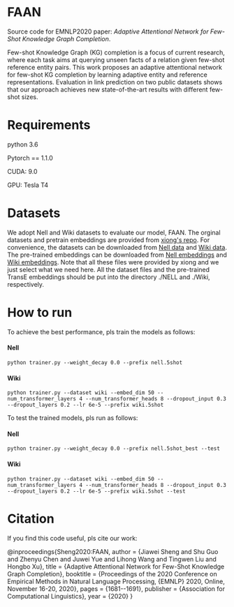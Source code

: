 # FAAN
Source code for EMNLP2020 paper: *Adaptive Attentional Network for Few-Shot Knowledge Graph Completion*.

Few-shot Knowledge Graph (KG) completion is a focus of current research, where each task aims at querying unseen facts of a relation given few-shot reference entity pairs. 
This work proposes an adaptive attentional network for few-shot KG completion by learning adaptive entity and reference representations. Evaluation in link prediction on two public datasets shows that our approach achieves new state-of-the-art results with different few-shot sizes.

# Requirements

python 3.6

Pytorch == 1.1.0

CUDA: 9.0

GPU: Tesla T4

# Datasets

We adopt Nell and Wiki datasets to evaluate our model, FAAN.
The orginal datasets and pretrain embeddings are provided from [xiong's repo](https://github.com/xwhan/One-shot-Relational-Learning). 
For convenience, the datasets can be downloaded from [Nell data](https://sites.cs.ucsb.edu/~xwhan/datasets/nell.tar.gz)
and [Wiki data](https://sites.cs.ucsb.edu/~xwhan/datasets/wiki.tar.gz). 
The pre-trained embeddings can be downloaded from [Nell embeddings](https://drive.google.com/file/d/1XXvYpTSTyCnN-PBdUkWBXwXBI99Chbps/view?usp=sharing)
 and [Wiki embeddings](https://drive.google.com/file/d/1_3HBJde2KVMhBgJeGN1-wyvW88gRU1iL/view?usp=sharing).
Note that all these files were provided by xiong and we just select what we need here. 
All the dataset files and the pre-trained TransE embeddings should be put into the directory ./NELL and ./Wiki, respectively.

# How to run
To achieve the best performance, pls train the models as follows:

#### Nell

```
python trainer.py --weight_decay 0.0 --prefix nell.5shot
```

#### Wiki

```
python trainer.py --dataset wiki --embed_dim 50 --num_transformer_layers 4 --num_transformer_heads 8 --dropout_input 0.3 --dropout_layers 0.2 --lr 6e-5 --prefix wiki.5shot
```

To test the trained models, pls run as follows:

#### Nell

```
python trainer.py --weight_decay 0.0 --prefix nell.5shot_best --test
```

#### Wiki

```
python trainer.py --dataset wiki --embed_dim 50 --num_transformer_layers 4 --num_transformer_heads 8 --dropout_input 0.3 --dropout_layers 0.2 --lr 6e-5 --prefix wiki.5shot --test
```

# Citation

If you find this code useful, pls cite our work:

@inproceedings{Sheng2020:FAAN,
  author    = {Jiawei Sheng and
               Shu Guo and
               Zhenyu Chen and
               Juwei Yue and
               Lihong Wang and
               Tingwen Liu and
               Hongbo Xu},
  title     = {Adaptive Attentional Network for Few-Shot Knowledge Graph Completion},
  booktitle = {Proceedings of the 2020 Conference on Empirical Methods in Natural
               Language Processing, {EMNLP} 2020, Online, November 16-20, 2020},
  pages     = {1681--1691},
  publisher = {Association for Computational Linguistics},
  year      = {2020}
}

